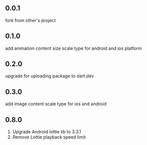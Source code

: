 ## 0.0.1
fork from other's project

## 0.1.0
add animation content size scale type for android and ios platform

## 0.2.0
upgrade for uploading package to dart.dev

## 0.3.0
add image content scale type for ios and android

## 0.8.0
1. Upgrade Android lottie lib to 3.3.1
2. Remove Lottie playback speed limit